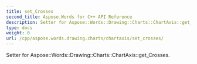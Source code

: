 ```yaml
---
title: set_Crosses
second_title: Aspose.Words for C++ API Reference
description: Setter for Aspose::Words::Drawing::Charts::ChartAxis::get_Crosses. 
type: docs
weight: 0
url: /cpp/aspose.words.drawing.charts/chartaxis/set_crosses/
---
```


Setter for Aspose::Words::Drawing::Charts::ChartAxis::get_Crosses. 

